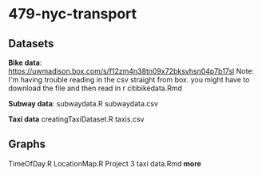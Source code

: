 # 479-nyc-transport


## Datasets

**Bike data**: 
https://uwmadison.box.com/s/f12zm4n38tn09x72bksvhsn04p7b17sl
  Note: I'm having trouble reading in the csv straight from box. you might have to download the file and then read in r
citibikedata.Rmd

**Subway data**:
  subwaydata.R
  subwaydata.csv

**Taxi data**
  creatingTaxiDataset.R
  taxis.csv
  
## Graphs

TimeOfDay.R
LocationMap.R
Project 3 taxi data.Rmd
**more**
